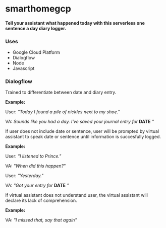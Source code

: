 # smarthomegcp

#### Tell your assistant what happened today with this serverless one sentence a day diary logger.


### Uses

*  Google Cloud Platform
*  Dialogflow
*  Node
*  Javascript

### Dialogflow

Trained to differentiate between date and diary entry. 


**Example:**

User: *"Today I found a pile of nickles next to my shoe."*

VA: *Sounds like you had a day. I've saved your journal entry for* **DATE** *"*



If user does not include date or sentence, user will be prompted by virtual assistant to speak date or sentence until information is succesfully logged.


**Example:**

User: *"I listened to Prince."*

VA: *"When did this happen?"*

User: *"Yesterday."*

VA: *"Got your entry for* **DATE** *"*



If virtual assistant does not understand user, the virtual assistant will declare its lack of comprehension.


**Example:**

VA: *"I missed that, say that again"*
